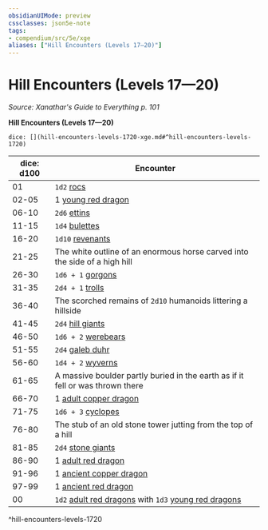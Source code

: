 ```yaml
---
obsidianUIMode: preview
cssclasses: json5e-note
tags:
- compendium/src/5e/xge
aliases: ["Hill Encounters (Levels 17—20)"]
---
```

# Hill Encounters (Levels 17—20)
*Source: Xanathar's Guide to Everything p. 101* 

**Hill Encounters (Levels 17—20)**

`dice: [](hill-encounters-levels-1720-xge.md#^hill-encounters-levels-1720)`

| dice: d100 | Encounter |
|------------|-----------|
| 01 | `1d2` [rocs](5E2014官方资源/bestiary/monstrosity/roc.md) |
| 02-05 | 1 [young red dragon](5E2014官方资源/bestiary/dragon/young-red-dragon.md) |
| 06-10 | `2d6` [ettins](5E2014官方资源/bestiary/giant/ettin.md) |
| 11-15 | `1d4` [bulettes](5E2014官方资源/bestiary/monstrosity/bulette.md) |
| 16-20 | `1d10` [revenants](5E2014官方资源/bestiary/undead/revenant.md) |
| 21-25 | The white outline of an enormous horse carved into the side of a high hill |
| 26-30 | `1d6 + 1` [gorgons](5E2014官方资源/bestiary/monstrosity/gorgon.md) |
| 31-35 | `2d4 + 1` [trolls](5E2014官方资源/bestiary/giant/troll.md) |
| 36-40 | The scorched remains of `2d10` humanoids littering a hillside |
| 41-45 | `2d4` [hill giants](5E2014官方资源/bestiary/giant/hill-giant.md) |
| 46-50 | `1d6 + 2` [werebears](5E2014官方资源/bestiary/humanoid/werebear.md) |
| 51-55 | `2d4` [galeb duhr](5E2014官方资源/bestiary/elemental/galeb-duhr.md) |
| 56-60 | `1d4 + 2` [wyverns](5E2014官方资源/bestiary/dragon/wyvern.md) |
| 61-65 | A massive boulder partly buried in the earth as if it fell or was thrown there |
| 66-70 | 1 [adult copper dragon](5E2014官方资源/bestiary/dragon/adult-copper-dragon.md) |
| 71-75 | `1d6 + 3` [cyclopes](5E2014官方资源/bestiary/giant/cyclops.md) |
| 76-80 | The stub of an old stone tower jutting from the top of a hill |
| 81-85 | `2d4` [stone giants](5E2014官方资源/bestiary/giant/stone-giant.md) |
| 86-90 | 1 [adult red dragon](5E2014官方资源/bestiary/dragon/adult-red-dragon.md) |
| 91-96 | 1 [ancient copper dragon](5E2014官方资源/bestiary/dragon/ancient-copper-dragon.md) |
| 97-99 | 1 [ancient red dragon](5E2014官方资源/bestiary/dragon/ancient-red-dragon.md) |
| 00 | `1d2` [adult red dragons](5E2014官方资源/bestiary/dragon/adult-red-dragon.md) with `1d3` [young red dragons](5E2014官方资源/bestiary/dragon/young-red-dragon.md) |
^hill-encounters-levels-1720
